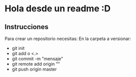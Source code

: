 # Hola desde un readme :D

## Instrucciones
Para crear un repositorio necesitas:
En la carpeta a versionar:
* git init 
* git add <name file> o <.>
* git commit -m "mensaje"
* git remote add origin "<url>"
* git push origin master
